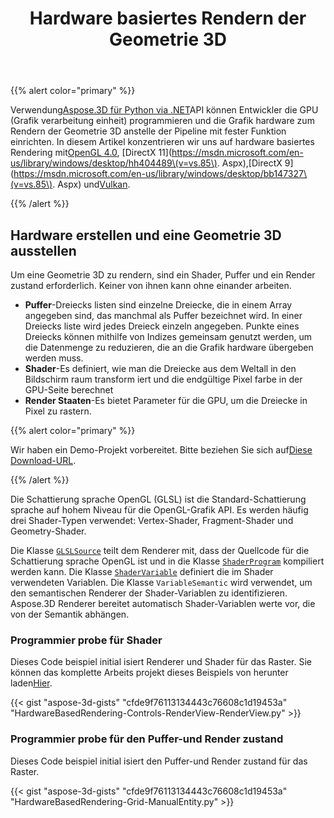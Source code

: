 ﻿---
title: Hardware basiertes Rendern der Geometrie 3D
type: docs
weight: 30
url: /de/python-net/hardware-based-rendering-of-3d-geometry/
description: Mithilfe von Aspose.3D für Python via .NET APIkönnen Entwickler die GPU (Grafik verarbeitung einheit) programmieren und die Grafik hardware zum Rendern der Geometrie 3D anstelle der Pipeline mit fester Funktion einrichten.
---
{{% alert color="primary" %}}

Verwendung[Aspose.3D für Python via .NET](https://products.aspose.com/3d/python-net/)API können Entwickler die GPU (Grafik verarbeitung einheit) programmieren und die Grafik hardware zum Rendern der Geometrie 3D anstelle der Pipeline mit fester Funktion einrichten. In diesem Artikel konzentrieren wir uns auf hardware basiertes Rendering mit[OpenGL 4.0](https://www.opengl.org/sdk/docs/man/html/glEnable.xhtml), [DirectX 11](https://msdn.microsoft.com/en-us/library/windows/desktop/hh404489\(v=vs.85\). Aspx),[DirectX 9](https://msdn.microsoft.com/en-us/library/windows/desktop/bb147327\(v=vs.85\). Aspx) und[Vulkan](https://www.khronos.org/registry/vulkan/specs/1.0/xhtml/vkspec.html#VkPipelineRasterizationStateCreateInfo).

{{% /alert %}}
## **Hardware erstellen und eine Geometrie 3D ausstellen**
Um eine Geometrie 3D zu rendern, sind ein Shader, Puffer und ein Render zustand erforderlich. Keiner von ihnen kann ohne einander arbeiten.

- **Puffer**-Dreiecks listen sind einzelne Dreiecke, die in einem Array angegeben sind, das manchmal als Puffer bezeichnet wird. In einer Dreiecks liste wird jedes Dreieck einzeln angegeben. Punkte eines Dreiecks können mithilfe von Indizes gemeinsam genutzt werden, um die Datenmenge zu reduzieren, die an die Grafik hardware übergeben werden muss.
- **Shader**-Es definiert, wie man die Dreiecke aus dem Weltall in den Bildschirm raum transform iert und die endgültige Pixel farbe in der GPU-Seite berechnet
- **Render Staaten**-Es bietet Parameter für die GPU, um die Dreiecke in Pixel zu rastern.

{{% alert color="primary" %}}

Wir haben ein Demo-Projekt vorbereitet. Bitte beziehen Sie sich auf[Diese Download-URL](https://github.com/aspose-3d/Aspose.3D-for-.NET/tree/master/HardwareBasedRendering).

{{% /alert %}}

Die Schattierung sprache OpenGL (GLSL) ist die Standard-Schattierung sprache auf hohem Niveau für die OpenGL-Grafik API. Es werden häufig drei Shader-Typen verwendet: Vertex-Shader, Fragment-Shader und Geometry-Shader.

Die Klasse [`GLSLSource`](https://reference.aspose.com/3d/net/aspose.threed.render/glslsource) teilt dem Renderer mit, dass der Quellcode für die Schattierung sprache OpenGL ist und in die Klasse [`ShaderProgram`](https://reference.aspose.com/3d/net/aspose.threed.render/shaderprogram) kompiliert werden kann. Die Klasse [`ShaderVariable`](https://reference.aspose.com/3d/net/aspose.threed.render/shadervariable) definiert die im Shader verwendeten Variablen. Die Klasse `VariableSemantic` wird verwendet, um den semantischen Renderer der Shader-Variablen zu identifizieren. Aspose.3D Renderer bereitet automatisch Shader-Variablen werte vor, die von der Semantik abhängen.
### **Programmier probe für Shader**
Dieses Code beispiel initial isiert Renderer und Shader für das Raster. Sie können das komplette Arbeits projekt dieses Beispiels von herunter laden[Hier](https://github.com/aspose-3d/Aspose.3D-for-.NET/tree/master/HardwareBasedRendering).

{{< gist "aspose-3d-gists" "cfde9f76113134443c76608c1d19453a" "HardwareBasedRendering-Controls-RenderView-RenderView.py" >}}
### **Programmier probe für den Puffer-und Render zustand**
Dieses Code beispiel initial isiert den Puffer-und Render zustand für das Raster.

{{< gist "aspose-3d-gists" "cfde9f76113134443c76608c1d19453a" "HardwareBasedRendering-Grid-ManualEntity.py" >}}

